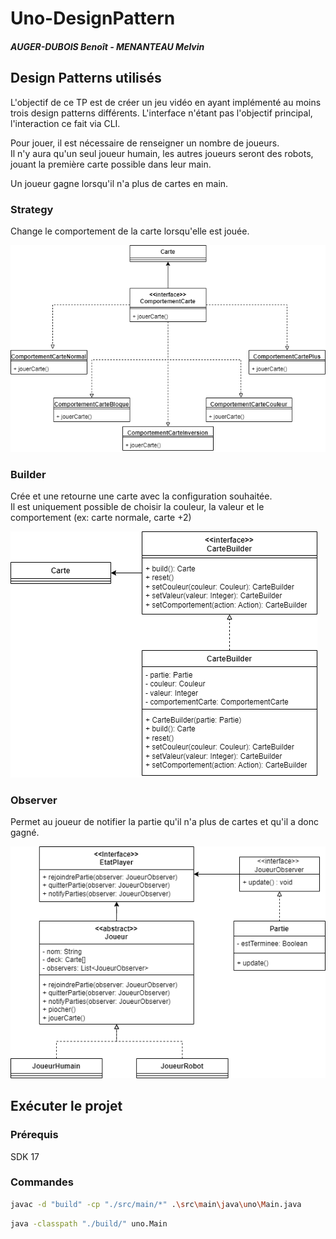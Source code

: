 # Uno-DesignPattern

##### AUGER-DUBOIS Benoît - MENANTEAU Melvin

## Design Patterns utilisés

L'objectif de ce TP est de créer un jeu vidéo en ayant implémenté au moins trois design patterns différents.
L'interface n'étant pas l'objectif principal, l'interaction ce fait via CLI.

Pour jouer, il est nécessaire de renseigner un nombre de joueurs.
<br> Il n'y aura qu'un seul joueur humain, les autres joueurs seront des robots, jouant la première carte possible dans leur main.

Un joueur gagne lorsqu'il n'a plus de cartes en main.

### Strategy

Change le comportement de la carte lorsqu'elle est jouée.

![Diagramme UML Strategy](img/DesignPattern_Strategy.png "Diagramme UML Strategy")

### Builder

Crée et une retourne une carte avec la configuration souhaitée.
<br> Il est uniquement possible de choisir la couleur, la valeur et le comportement (ex: carte normale, carte +2)

![Diagramme UML Builder](img/DesignPattern_Builder.png "Diagramme UML Builder")

### Observer

Permet au joueur de notifier la partie qu'il n'a plus de cartes et qu'il a donc gagné.

![Diagramme UML Observer](img/DesignPattern_Observer.png "Diagramme UML Observer")

## Exécuter le projet

### Prérequis
SDK 17

### Commandes

```bash
javac -d "build" -cp "./src/main/*" .\src\main\java\uno\Main.java
```

```bash
java -classpath "./build/" uno.Main
```